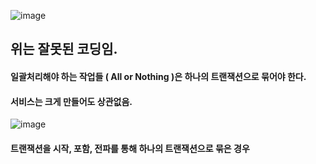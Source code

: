 ![image](https://github.com/user-attachments/assets/e309962b-95c1-4561-8905-ec33f39514a6)
## 위는 잘못된 코딩임. 

#### 일괄처리해야 하는 작업들 ( All or Nothing )은 하나의 트랜잭션으로 묶어야 한다.
#### 서비스는 크게 만들어도 상관없음. 

![image](https://github.com/user-attachments/assets/27b55820-b053-4745-8dce-5f200a914b74)

#### 트랜잭션을 시작, 포함, 전파를 통해 하나의 트랜잭션으로 묶은 경우
